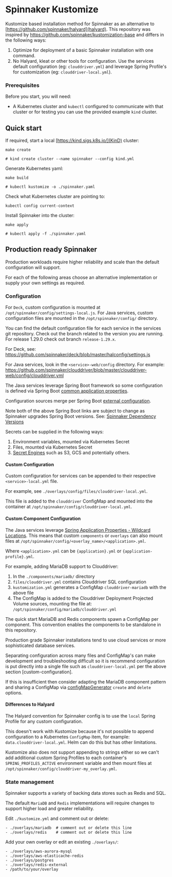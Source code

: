 # Spinnaker Kustomize

Kustomize based installation method for Spinnaker as an alternative to
[https://github.com/spinnaker/halyard](halyard).
This repository was inspired by https://github.com/spinnaker/kustomization-base
and differs in the following ways:

1. Optimize for deployment of a basic Spinnaker installation with one command.
1. No Halyard, kleat or other tools for configuration. Use the services default
   configuration (eg: `clouddriver.yml`) and leverage Spring Profile's for
   customization (eg: `clouddriver-local.yml`).

### Prerequisites

Before you start, you will need:

- A Kubernetes cluster and `kubectl` configured to communicate with that
  cluster or for testing you can use the provided example `kind` cluster.

## Quick start

If required, start a local [https://kind.sigs.k8s.io/](KinD) cluster:

```
make create

# kind create cluster --name spinnaker --config kind.yml
```

Generate Kubernetes yaml:

```
make build

# kubectl kustomize -o ./spinnaker.yaml
```

Check what Kubernetes cluster are pointing to:

```
kubectl config current-context
```

Install Spinnaker into the cluster:

```
make apply

# kubectl apply -f ./spinnaker.yaml
```

## Production ready Spinnaker

Production workloads require higher reliability and scale than the default
configuration will support.

For each of the following areas choose an alternative implementation or supply
your own settings as required.

### Configuration

For `Deck`, custom configuration is mounted at
`/opt/spinnaker/config/settings-local.js`.
For Java services, custom configuration files are mounted in the
`/opt/spinnaker/config/` directory.

You can find the default configuration file for each service in the services
git repository. Check out the branch related to the version you are running.
For release 1.29.0 check out branch `release-1.29.x`.

For Deck, see: https://github.com/spinnaker/deck/blob/master/halconfig/settings.js

For Java services, look in the `<service>-web/config` directory. For example:
https://github.com/spinnaker/clouddriver/blob/master/clouddriver-web/config/clouddriver.yml

The Java services leverage Spring Boot framework so some configuration is
defined via Spring Boot [common application properties](https://docs.spring.io/spring-boot/docs/2.4.13/reference/html/appendix-application-properties.html#common-application-properties).

Configuration sources merge per Spring Boot [external configuration](https://docs.spring.io/spring-boot/docs/2.4.13/reference/html/spring-boot-features.html#boot-features-external-config).

Note both of the above Spring Boot links are subject to change as Spinnaker
upgrades Spring Boot versions. See: [Spinnaker Dependency
Versions](https://github.com/spinnaker/kork/blob/master/spinnaker-dependencies/spinnaker-dependencies.gradle)

Secrets can be supplied in the following ways:

1. Environment variables, mounted via Kubernetes Secret
1. Files, mounted via Kubernetes Secret
1. [Secret Engines](https://spinnaker.io/docs/reference/halyard/secrets/#non-halyard-configuration)
   such as S3, GCS and potentially others.

#### Custom Configuration

Custom configuration for services can be appended to their respective
`<service>-local.yml` file.

For example, see `./overlays/config/files/clouddriver-local.yml`.

This file is added to the `clouddriver` ConfigMap and mounted into the
container at `/opt/spinnaker/config/clouddriver-local.yml`.

#### Custom Component Configuration

The Java services leverage [Spring Application Properties - Wildcard Locations](https://docs.spring.io/spring-boot/docs/current/reference/html/features.html#features.external-config.files.wildcard-locations).
This means that custom `components` or `overlays` can also mount files at
`/opt/spinnaker/config/<overlay_name>/<application>.yml`.

Where `<application>.yml` can be `{application}.yml` or `{application-profile}.yml`.

For example, adding MariaDB support to Clouddriver:

1. In the `./components/mariadb/` directory
1. `files/clouddriver.yml` contains Clouddriver SQL configuration
1. `kustomization.yml` generates a ConfigMap `clouddriver-mariadb` with the
   above file
1. The ConfigMap is added to the Clouddriver Deployment Projected Volume
   sources, mounting the file at: `/opt/spinnaker/config/mariadb/clouddriver.yml`

The quick start MariaDB and Redis components spawn a ConfigMap per component.
This convention enables the components to be standalone in this repository.

Production grade Spinnaker installations tend to use cloud services or more
sophisticated database services.

Separating configuration across many files and ConfigMap's can make development
and troubleshooting difficult so it is recommend configuration is put directly
into a single file such as `clouddriver-local.yml` per the above section
[custom-configuration].

If this is insufficient then consider adapting the MariaDB component pattern
and sharing a ConfigMap via [configMapGenerator](https://kubectl.docs.kubernetes.io/references/kustomize/kustomization/configmapgenerator/)
`create` and `delete` options.

#### Differences to Halyard

The Halyard convention for Spinnaker config is to use the `local` Spring
Profile for any custom configuration.

This doesn't work with Kustomize because it's not possible to append
configuration to a Kubernetes `ConfigMap` item, for example:
`data.clouddriver-local.yml`. Helm can do this but has other limitations.

Kustomize also does not support appending to strings either so we can't add
additional custom Spring Profiles to each container's `SPRING_PROFILES_ACTIVE`
environment variable and then mount files at
`/opt/spinnaker/config/clouddriver-my_overlay.yml`.

### State management

Spinnaker supports a variety of backing data stores such as Redis and SQL.

The default `MariaDB` and `Redis` implementations will require changes to
support higher load and greater reliability.

Edit `./kustomize.yml` and comment out or delete:

```
- ./overlays/mariadb  # comment out or delete this line
- ./overlays/redis    # comment out or delete this line
```

Add your own overlay or edit an existing `./overlays/`:

```
- ./overlays/aws-aurora-mysql
- ./overlays/aws-elasticache-redis
- ./overlays/postgres
- ./overlays/redis-external
- /path/to/your/overlay
```
